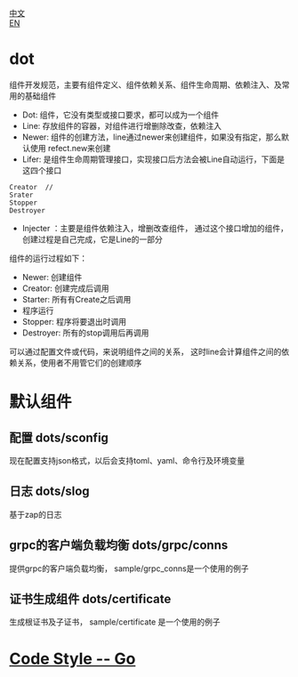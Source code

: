 [中文](./README-cn.md)  
[EN](./README.md)  
# dot 
组件开发规范，主要有组件定义、组件依赖关系、组件生命周期、依赖注入、及常用的基础组件  
* Dot: 组件，它没有类型或接口要求，都可以成为一个组件  
* Line: 存放组件的容器，对组件进行增删除改查，依赖注入  
* Newer: 组件的创建方法，line通过newer来创建组件，如果没有指定，那么默认使用 refect.new来创建  
* Lifer: 是组件生命周期管理接口，实现接口后方法会被Line自动运行，下面是这四个接口 
```
Creator  // 
Srater
Stopper
Destroyer
```
* Injecter ：主要是组件依赖注入，增删改查组件， 通过这个接口增加的组件，创建过程是自己完成，它是Line的一部分   

组件的运行过程如下：  
* Newer:  创建组件  
* Creator: 创建完成后调用  
* Starter: 所有有Create之后调用  
* 程序运行  
* Stopper: 程序将要退出时调用  
* Destroyer: 所有的stop调用后再调用  

可以通过配置文件或代码，来说明组件之间的关系， 这时line会计算组件之间的依赖关系，使用者不用管它们的创建顺序  

# 默认组件
## 配置 dots/sconfig
现在配置支持json格式，以后会支持toml、yaml、命令行及环境变量
## 日志 dots/slog
基于zap的日志
## grpc的客户端负载均衡 dots/grpc/conns
提供grpc的客户端负载均衡， sample/grpc_conns是一个使用的例子
## 证书生成组件 dots/certificate
生成根证书及子证书， sample/certificate 是一个使用的例子

# [Code Style -- Go](https://github.com/scryinfo/scryg/blob/master/codestyle_go-cn.md)
